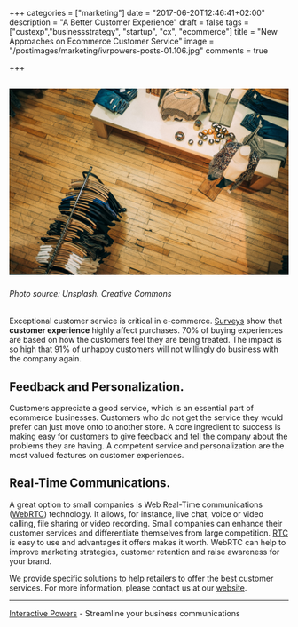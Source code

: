 +++
categories = ["marketing"]
date = "2017-06-20T12:46:41+02:00"
description = "A Better Customer Experience"
draft = false
tags = ["custexp","businessstrategy", "startup", "cx", "ecommerce"]
title = "New Approaches on Ecommerce Customer Service"
image = "/postimages/marketing/ivrpowers-posts-01.106.jpg"
comments = true

+++

![Ecommerce shop](/postimages/marketing/ivrpowers-posts-01.106.jpg)
-------
###### Photo source: Unsplash. Creative Commons

Exceptional customer service is critical in e-commerce. [Surveys](https://www.helpscout.net/75-customer-service-facts-quotes-statistics/) show that **customer experience** highly affect purchases. 70% of buying experiences are based on how the customers feel they are being treated. The impact is so high that 91% of unhappy customers will not willingly do business with the company again.

## Feedback and Personalization.
Customers appreciate a good service, which is an essential part of ecommerce businesses. Customers who do not get the service they would prefer can just move onto to another store. A core ingredient to success is making easy for customers to give feedback and tell the company about the problems they are having. A competent service and personalization are the most valued features on customer experiences. 

## Real-Time Communications.
A great option to small companies is Web Real-Time communications ([WebRTC](http://blog.ivrpowers.com/post/technologies/what-is-webrtc/)) technology. It allows, for instance, live chat, voice or video calling, file sharing or video recording. Small companies can enhance their customer services and differentiate themselves from large competition. [RTC](http://blog.ivrpowers.com/post/technologies/what-is-rtc/) is easy to use and advantages it offers makes it worth. WebRTC can help to improve marketing strategies, customer retention and raise awareness for your brand.

We provide specific solutions to help retailers to offer the best customer services. For more information, please contact us at our [website](http://www.ivrpowers.com).

---
[Interactive Powers](http://www.ivrpowers.com/) - Streamline your business communications


